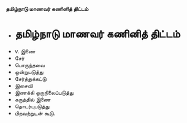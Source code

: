 **தமிழ்நாடு மாணவர் கணினித் திட்டம்**
- # தமிழ்நாடு மாணவர் கணினித் திட்டம்
- v. இணை
- சேர்
- பொருந்தவை
- ஒன்றுபடுத்து
- சேர்த்துக்கட்டு
- இசைவி
- இணக்கி ஒருநிலைப்படுத்து
- கருத்தில் இணை
- தொடர்புபடுத்து
- பிறவற்றுடன் கூடு.

